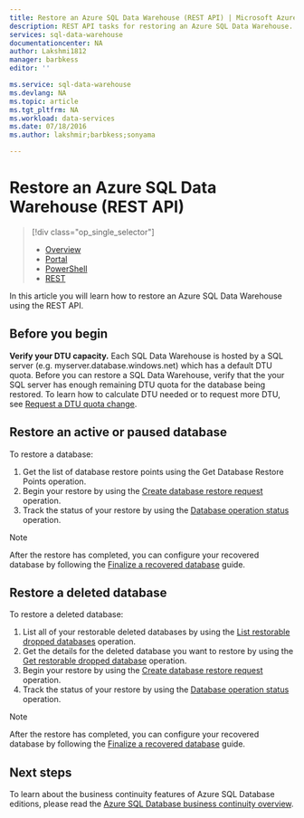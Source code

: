 ```yaml
---
title: Restore an Azure SQL Data Warehouse (REST API) | Microsoft Azure
description: REST API tasks for restoring an Azure SQL Data Warehouse.
services: sql-data-warehouse
documentationcenter: NA
author: Lakshmi1812
manager: barbkess
editor: ''

ms.service: sql-data-warehouse
ms.devlang: NA
ms.topic: article
ms.tgt_pltfrm: NA
ms.workload: data-services
ms.date: 07/18/2016
ms.author: lakshmir;barbkess;sonyama

---
```

# Restore an Azure SQL Data Warehouse (REST API)
> [!div class="op_single_selector"]
> * [Overview][Overview]
> * [Portal][Portal]
> * [PowerShell][PowerShell]
> * [REST][REST]
> 
> 

In this article you will learn how to restore an Azure SQL Data Warehouse using the REST API.

## Before you begin
**Verify your DTU capacity.** Each SQL Data Warehouse is hosted by a SQL server (e.g. myserver.database.windows.net) which has a default DTU quota.  Before you can restore a SQL Data Warehouse, verify that the your SQL server has enough remaining DTU quota for the database being restored. To learn how to calculate DTU needed or to request more DTU, see [Request a DTU quota change][Request a DTU quota change].

## Restore an active or paused database
To restore a database:

1. Get the list of database restore points using the Get Database Restore Points operation.
2. Begin your restore by using the [Create database restore request][Create database restore request] operation.
3. Track the status of your restore by using the [Database operation status][Database operation status] operation.

> [!NOTE]
> After the restore has completed, you can configure your recovered database by following the [Finalize a recovered database][Finalize a recovered database] guide.
> 
> 

## Restore a deleted database
To restore a deleted database:

1. List all of your restorable deleted databases by using the [List restorable dropped databases][List restorable dropped databases] operation.
2. Get the details for the deleted database you want to restore by using the [Get restorable dropped database][Get restorable dropped database] operation.
3. Begin your restore by using the [Create database restore request][Create database restore request] operation.
4. Track the status of your restore by using the [Database operation status][Database operation status] operation.

> [!NOTE]
> After the restore has completed, you can configure your recovered database by following the [Finalize a recovered database][Finalize a recovered database] guide.
> 
> 

## Next steps
To learn about the business continuity features of Azure SQL Database editions, please read the [Azure SQL Database business continuity overview][Azure SQL Database business continuity overview].

<!--Image references-->

<!--Article references-->
[Azure SQL Database business continuity overview]: ./sql-database-business-continuity.md
[Request a DTU quota change]: ./sql-data-warehouse-get-started-create-support-ticket.md#request-quota-change
[Finalize a recovered database]: ./sql-database-recovered-finalize.md
[How to install and configure Azure PowerShell]: ./powershell-install-configure.md
[Overview]: ./sql-data-warehouse-restore-database-overview.md
[Portal]: ./sql-data-warehouse-restore-database-portal.md
[PowerShell]: ./sql-data-warehouse-restore-database-powershell.md
[REST]: ./sql-data-warehouse-restore-database-rest-api.md

<!--MSDN references-->
[Create database restore request]: https://msdn.microsoft.com/library/azure/dn509571.aspx
[Database operation status]: https://msdn.microsoft.com/library/azure/dn720371.aspx
[Get restorable dropped database]: https://msdn.microsoft.com/library/azure/dn509574.aspx
[List restorable dropped databases]: https://msdn.microsoft.com/library/azure/dn509562.aspx
[Restore-AzureRmSqlDatabase]: https://msdn.microsoft.com/library/mt693390.aspx

<!--Other Web references-->
[Azure Portal]: https://portal.azure.com/
[Microsoft Web Platform Installer]: https://aka.ms/webpi-azps
